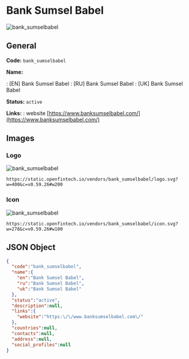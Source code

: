 
# Bank Sumsel Babel 
![bank_sumselbabel](https://static.openfintech.io/vendors/bank_sumselbabel/logo.svg?w=400&c=v0.59.26#w200)  

## General 
 
**Code:** `bank_sumselbabel` 
 
**Name:** 
 
:	[EN] Bank Sumsel Babel 
:	[RU] Bank Sumsel Babel 
:	[UK] Bank Sumsel Babel 
 
**Status:** `active` 
 
**Links:** 
: website [https://www.banksumselbabel.com/](https://www.banksumselbabel.com/) 
 

## Images 

### Logo 
 
![bank_sumselbabel](https://static.openfintech.io/vendors/bank_sumselbabel/logo.svg?w=400&c=v0.59.26#w200)  

```
https://static.openfintech.io/vendors/bank_sumselbabel/logo.svg?w=400&c=v0.59.26#w200
```  

### Icon 
 
![bank_sumselbabel](https://static.openfintech.io/vendors/bank_sumselbabel/icon.svg?w=278&c=v0.59.26#w100)  

```
https://static.openfintech.io/vendors/bank_sumselbabel/icon.svg?w=278&c=v0.59.26#w100
```  

## JSON Object 

```json
{
  "code":"bank_sumselbabel",
  "name":{
    "en":"Bank Sumsel Babel",
    "ru":"Bank Sumsel Babel",
    "uk":"Bank Sumsel Babel"
  },
  "status":"active",
  "description":null,
  "links":{
    "website":"https:\/\/www.banksumselbabel.com\/"
  },
  "countries":null,
  "contacts":null,
  "address":null,
  "social_profiles":null
}
```  
